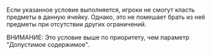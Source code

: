 Если указанное условие выполняется, игроки не смогут класть предметы в данную ячейку. Однако, это не помешает брать из неё предметы при отсутствии других ограничений.

ВНИМАНИЕ: Это условие выше по приоритету, чем параметр "Допустимое содержимое".